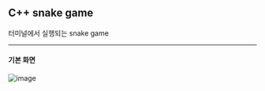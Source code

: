 ## C++ snake game

터미널에서 실행되는 snake game

---

#### 기본 화면

![image](https://github.com/user-attachments/assets/3a6bf9b0-93b6-4aed-aeea-9d1156a0a8d0)
